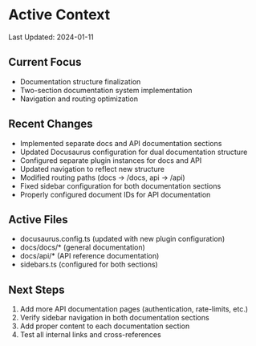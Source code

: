 # Active Context
Last Updated: 2024-01-11

## Current Focus
- Documentation structure finalization
- Two-section documentation system implementation
- Navigation and routing optimization

## Recent Changes
- Implemented separate docs and API documentation sections
- Updated Docusaurus configuration for dual documentation structure
- Configured separate plugin instances for docs and API
- Updated navigation to reflect new structure
- Modified routing paths (docs -> /docs, api -> /api)
- Fixed sidebar configuration for both documentation sections
- Properly configured document IDs for API documentation

## Active Files
- docusaurus.config.ts (updated with new plugin configuration)
- docs/docs/* (general documentation)
- docs/api/* (API reference documentation)
- sidebars.ts (configured for both sections)

## Next Steps
1. Add more API documentation pages (authentication, rate-limits, etc.)
2. Verify sidebar navigation in both documentation sections
3. Add proper content to each documentation section
4. Test all internal links and cross-references
